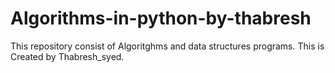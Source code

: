# Algorithms-in-python-by-thabresh
This repository consist of Algoritghms and data structures programs. This is Created by Thabresh_syed.
